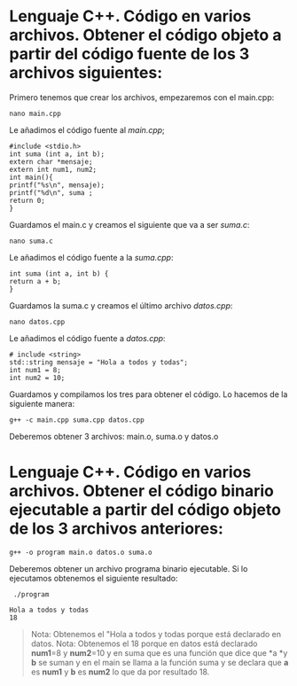 # Lenguaje C++. Código en varios archivos. Obtener el código objeto a partir del código fuente de los 3 archivos siguientes:

Primero tenemos que crear los archivos, empezaremos con el main.cpp:
~~~~
nano main.cpp
~~~~
Le añadimos el código fuente al *main.cpp*;
~~~~
#include <stdio.h>
int suma (int a, int b);
extern char *mensaje;
extern int num1, num2;
int main(){
printf("%s\n", mensaje);
printf("%d\n", suma ;
return 0;
}
~~~~
Guardamos el main.c y creamos el siguiente que va a ser *suma.c*:
~~~~
nano suma.c
~~~~
Le añadimos el código fuente a la *suma.cpp*:
~~~~
int suma (int a, int b) {
return a + b;
}
~~~~
Guardamos la suma.c y creamos el último archivo *datos.cpp*:
~~~~
nano datos.cpp
~~~~
Le añadimos el código fuente a *datos.cpp*:
~~~~
# include <string>
std::string mensaje = "Hola a todos y todas";
int num1 = 8;
int num2 = 10;
~~~~
Guardamos y compilamos los tres para obtener el código. Lo hacemos de la siguiente manera:
~~~~
g++ -c main.cpp suma.cpp datos.cpp
~~~~
Deberemos obtener 3 archivos: main.o, suma.o y datos.o

# Lenguaje C++. Código en varios archivos. Obtener el código binario ejecutable a partir del código objeto de los 3 archivos anteriores:
~~~~
g++ -o program main.o datos.o suma.o
~~~~
Deberemos obtener un archivo programa binario ejecutable. Si lo ejecutamos
obtenemos el siguiente resultado:
~~~~
 ./program
~~~~
~~~~
Hola a todos y todas
18
~~~~
> Nota: Obtenemos el "Hola a todos y todas porque está declarado en datos.
> Nota: Obtenemos el 18 porque en datos está declarado **num1**=8 y **num2**=10 y en suma que es una función que dice que *a *y **b** se suman y en el main se llama a la función suma y se declara que **a** es **num1** y **b** es **num2** lo que da por resultado 18.
